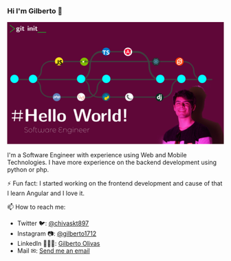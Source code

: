 ### Hi I'm Gilberto 👋
<img src="https://github.com/GOI17/GOI17/blob/master/header-flow.png"/>

I'm a Software Engineer with experience using Web and Mobile Technologies. I have more experience on the backend development using python or php.

⚡ Fun fact: 
  I started working on the frontend development and cause of that I learn Angular and I love it.
  
📫 How to reach me:
  - Twitter 🐦: <a href="https://twitter.com/chivaskt897" target="_blank">@chivaskt897</a>
  - Instagram 📷: <a href="https://www.instagram.com/gilberto1712/" target="_blank">@gilberto1712</a>
  - LinkedIn 👨🏻‍💻: <a href="https://www.linkedin.com/in/golivas-it/" target="_blank">Gilberto Olivas</a>
  - Mail ✉: <a href="mailto:olivasgilberto@gmail.com" target="_blank">Send me an email</a>
